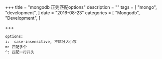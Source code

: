+++
title = "mongodb 正则匹配options"
description = ""
tags = [
    "mongo",
    "development",
]
date = "2016-08-23"
categories = [
    "Mongodb",
    "Development",
]

+++

```
options:
i:  case-insensitive, 不区分大小写
m: 匹配多个
^: 匹配一行开头
```



